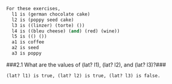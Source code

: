 ```lisp
For these exercises,
  l1 is (german chocolate cake)
  l2 is (poppy seed cake)
  l3 is ((linzer) (torte) ())
  l4 is ((bleu cheese) (and) (red) (wine))
  l5 is (() ())
  a1 is coffee
  a2 is seed
  a3 is poppy
```

###2.1 What are the values of (lat? l1), (lat? l2), and (lat? l3)?###
```lisp
(lat? l1) is true, (lat? l2) is true, (lat? l3) is false.
```
